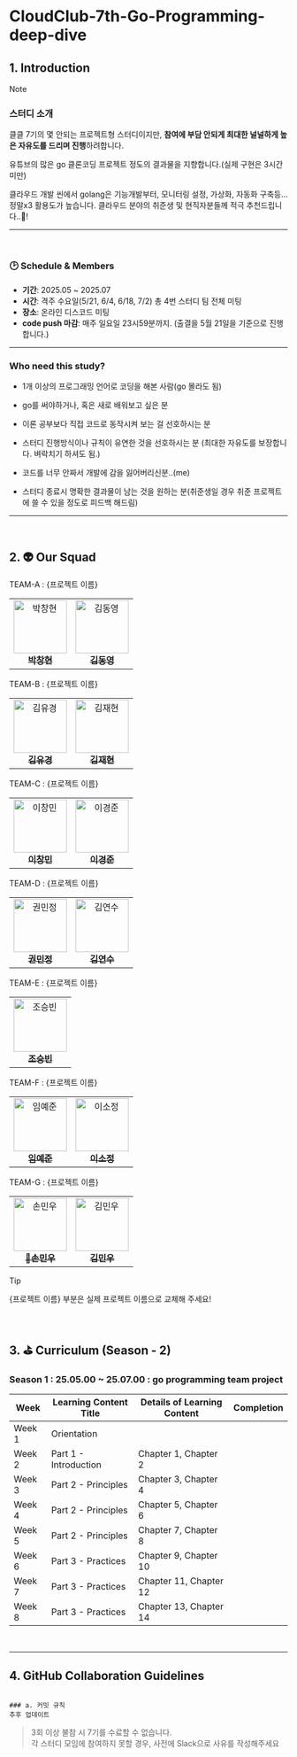 # CloudClub-7th-Go-Programming-deep-dive

## 1. Introduction
> [!NOTE]
>
> ### 스터디 소개
> 클클 7기의 몇 안되는 프로젝트형 스터디이지만, **참여에 부담 안되게 최대한 널널하게 높은 자유도를 드리며 진행**하려합니다.
>
> 유튜브의 많은 go 클론코딩 프로젝트 정도의 결과물을 지향합니다.(실제 구현은 3시간 미만)
>
> 클라우드 개발 씬에서 golang은 기능개발부터, 모니터링 설정, 가상화, 자동화 구축등...  정말x3 활용도가 높습니다. 클라우드 분야의 취준생 및 현직자분들께 적극 추천드립니다..💙!

---
<br>

### 🕑 Schedule & Members
- **기간**: 2025.05 ~ 2025.07
- **시간**: 격주 수요일(5/21, 6/4, 6/18, 7/2) 총 4번 스터디 팀 전체 미팅
- **장소**: 온라인 디스코드 미팅
- **code push 마감**: 매주 일요일 23시59분까지. (출결을 5월 21일을 기준으로 진행합니다.)


---


### Who need this study?

- 1개 이상의 프로그래밍 언어로 코딩을 해본 사람(go 몰라도 됨)

- go를 써야하거나, 혹은 새로 배워보고 싶은 분

- 이론 공부보다 직접 코드로 동작시켜 보는 걸 선호하시는 분

- 스터디 진행방식이나 규칙이 유연한 것을 선호하시는 분 (최대한 자유도를 보장합니다. 벼락치기 하셔도 됨.)

- 코드를 너무 안짜서 개발에 감을 잃어버리신분..(me)

- 스터디 종료시 명확한 결과물이 남는 것을 원하는 분(취준생일 경우 취준 프로젝트에 쓸 수 있을 정도로 피드백 해드림) 


---
<br>

## 2. 👽 Our Squad



TEAM-A : {프로젝트 이름}
<table> <tr> <td align="center"> <a href="https://github.com/Kid-Chang"> <img src="https://github.com/Kid-Chang.png" width="96px;" alt="박창현"/><br /> <sub><b style="font-size:16px;">박창현</b></sub> </a> </td> <td align="center"> <a href="https://github.com/kwx4957"> <img src="https://github.com/kwx4957.png" width="96px;" alt="김동영"/><br /> <sub><b style="font-size:16px;">김동영</b></sub> </a> </td> </tr> </table>
TEAM-B : {프로젝트 이름}
<table> <tr> <td align="center"> <a href="https://github.com/Kim-Yukyung"> <img src="https://github.com/Kim-Yukyung.png" width="96px;" alt="김유경"/><br /> <sub><b style="font-size:16px;">김유경</b></sub> </a> </td> <td align="center"> <a href="https://github.com/kiku99"> <img src="https://github.com/kiku99.png" width="96px;" alt="김재현"/><br /> <sub><b style="font-size:16px;">김재현</b></sub> </a> </td> </tr> </table>
TEAM-C : {프로젝트 이름}
<table> <tr> <td align="center"> <a href="https://github.com/EeeasyCode"> <img src="https://github.com/EeeasyCode.png" width="96px;" alt="이창민"/><br /> <sub><b style="font-size:16px;">이창민</b></sub> </a> </td> <td align="center"> <a href="https://github.com/kyungjunleeme"> <img src="https://github.com/kyungjunleeme.png" width="96px;" alt="이경준"/><br /> <sub><b style="font-size:16px;">이경준</b></sub> </a> </td> </tr> </table>
TEAM-D : {프로젝트 이름}
<table> <tr> <td align="center"> <a href="https://github.com/mjttong"> <img src="https://github.com/mjttong.png" width="96px;" alt="권민정"/><br /> <sub><b style="font-size:16px;">권민정</b></sub> </a> </td> <td align="center"> <a href="https://github.com/juanxiu"> <img src="https://github.com/juanxiu.png" width="96px;" alt="김연수"/><br /> <sub><b style="font-size:16px;">김연수</b></sub> </a> </td> </tr> </table>
TEAM-E : {프로젝트 이름}
<table> <tr> <td align="center"> <a href="https://github.com/Hamburg-Whale"> <img src="https://github.com/Hamburg-Whale.png" width="96px;" alt="조승빈"/><br /> <sub><b style="font-size:16px;">조승빈</b></sub> </a> </td> </tr> </table>
TEAM-F : {프로젝트 이름}
<table> <tr> <td align="center"> <a href="https://github.com/dpwns523"> <img src="https://github.com/dpwns523.png" width="96px;" alt="임예준"/><br /> <sub><b style="font-size:16px;">임예준</b></sub> </a> </td> <td align="center"> <a href="https://github.com/xxoznge"> <img src="https://github.com/xxoznge.png" width="96px;" alt="이소정"/><br /> <sub><b style="font-size:16px;">이소정</b></sub> </a> </td> </tr> </table>
TEAM-G : {프로젝트 이름}
<table> <tr> <td align="center"> <a href="https://github.com/MarkSon-42"> <img src="https://github.com/MarkSon-42.png" width="96px;" alt="손민우"/><br /> <sub><b style="font-size:16px;">👑손민우</b></sub> </a> </td> <td align="center"> <a href="https://github.com/KimMinWoooo"> <img src="https://github.com/KimMinWoooo.png" width="96px;" alt="김민우"/><br /> <sub><b style="font-size:16px;">김민우</b></sub> </a> </td> </tr> </table>


> [!TIP]
> {프로젝트 이름} 부분은 실제 프로젝트 이름으로 교체해 주세요!


<br>

## 3. ⛳ Curriculum (Season - 2)
### Season 1 : 25.05.00 ~ 25.07.00 : go programming team project

| Week | Learning Content Title | Details of Learning Content | Completion |
| --- | --- | --- | --- |
| Week 1 | Orientation |  |  |
| Week 2 | Part 1 - Introduction | Chapter 1, Chapter 2 |  |
| Week 3 | Part 2 - Principles | Chapter 3, Chapter 4 |  |
| Week 4 | Part 2 - Principles | Chapter 5, Chapter 6 |  |
| Week 5 | Part 2 - Principles | Chapter 7, Chapter 8 |  |
| Week 6 | Part 3 - Practices | Chapter 9, Chapter 10 |  |
| Week 7 | Part 3 - Practices | Chapter 11, Chapter 12 |  |
| Week 8 | Part 3 - Practices | Chapter 13, Chapter 14 |  |

<br>

---

## 4. GitHub Collaboration Guidelines

```

### a. 커밋 규칙
추후 업데이트
```

> 3회 이상 불참 시 7기를 수료할 수 없습니다.    
> 각 스터디 모임에 참여하지 못할 경우, 사전에 Slack으로 사유를 작성해주세요
